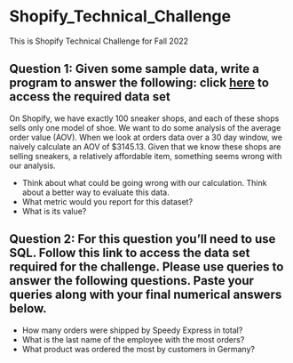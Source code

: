 # Shopify_Technical_Challenge
This is Shopify Technical Challenge for Fall 2022

## Question 1: Given some sample data, write a program to answer the following: click [**here**](https://docs.google.com/spreadsheets/d/16i38oonuX1y1g7C_UAmiK9GkY7cS-64DfiDMNiR41LM/edit#gid=0) to access the required data set

On Shopify, we have exactly 100 sneaker shops, and each of these shops sells only one model of shoe. We want to do some analysis of the average order value (AOV). When we look at orders data over a 30 day window, we naively calculate an AOV of $3145.13. Given that we know these shops are selling sneakers, a relatively affordable item, something seems wrong with our analysis. 

* Think about what could be going wrong with our calculation. Think about a better way to evaluate this data. 
* What metric would you report for this dataset?
* What is its value?


## Question 2: For this question you’ll need to use SQL. Follow this link to access the data set required for the challenge. Please use queries to answer the following questions. Paste your queries along with your final numerical answers below.

* How many orders were shipped by Speedy Express in total?
* What is the last name of the employee with the most orders?
* What product was ordered the most by customers in Germany?

